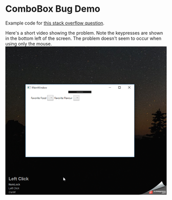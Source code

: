 # ComboBox Bug Demo
Example code for [this stack overflow question](http://stackoverflow.com/questions/40976884/cannot-save-value-from-target-back-to-source-bindingexpressionpath-isdropdowno).

Here's a short video showing the problem. Note the keypresses are shown in the bottom left of the screen. The problem doesn't seem to occur when using only the mouse.
![Demo Video](https://github.com/DanMcCoy/ComboBoxBugDemo/blob/master/ComboBoxBugDemo.gif)
